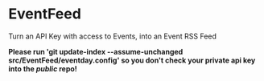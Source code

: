 EventFeed
=========

Turn an API Key with access to Events, into an Event RSS Feed

**Please run 'git update-index --assume-unchanged src/EventFeed/eventday.config' so you don't check your private api key into the *public* repo!**
